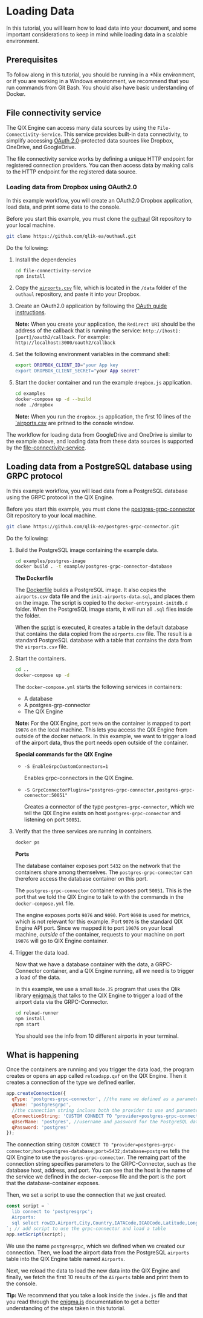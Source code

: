 # Loading Data

In this tutorial, you will learn how to load data into your document,
and some important considerations to keep in mind while loading data in a scalable environment.

## Prerequisites

To follow along in this tutorial, you should be running in a \*Nix environment,
or if you are working in a Windows environment,
we recommend that you run commands from Git Bash.
You should also have basic understanding of Docker.

## File connectivity service

The QIX Engine can access many data sources by using the `File-Connectivity-Service`.
This service provides built-in data connectivity, to simplify accessing
[OAuth 2.0](https://oauth.net/2/)-protected data sources
like Dropbox, OneDrive, and GoogleDrive.

The file connectivity service works by defining a unique HTTP endpoint for
registered connection providers.
You can then access data by making calls to the HTTP endpoint for the registered data source.

### Loading data from Dropbox using OAuth2.0

In this example workflow, you will create an OAuth2.0 Dropbox application, load data,
and print some data to the console.

Before you start this example, you must clone the [outhaul](https://github.com/qlik-ea/outhaul)
Git repository to your local machine.

``` bash
git clone https://github.com/qlik-ea/outhaul.git
```

Do the following:

1. Install the dependencies
    ``` bash
    cd file-connectivity-service
    npm install
    ```
1. Copy the [`airports.csv`](https://github.com/qlik-ea/outhaul/blob/master/data/airports.csv) file,
    which is located in the `/data` folder of the `outhaul` repository, and paste it into your Dropbox.
1. Create an OAuth2.0 application by following the
    [OAuth guide instructions](https://www.dropbox.com/developers/reference/oauth-guide).

    **Note:** When you create your application, the `Redirect URI`
    should be the address of the callback that is running the service: `http://[host]:[port]/oauth2/callback`.
    For example: `http://localhost:3000/oauth2/callback`

1. Set the following environment variables in the command shell:
    ``` bash
    export DROPBOX_CLIENT_ID="your App key
    export DROPBOX_CLIENT_SECRET="your App secret"
    ```
1. Start the docker container and run the example `dropbox.js` application.
    ```bash
    cd examples
    docker-compose up -d --build
    node ./dropbox
    ```
    **Note:** When you run the `dropbox.js` application, the first 10 lines of the [`airports.csv](https://github.com/qlik-ea/outhaul/blob/master/data/airports.csv)
    are pritned to the console window.

The workflow for loading data from GoogleDrive and OneDrive is similar to the example above,
and loading data from these data sources is supported by the
[file-connectivity-service](https://github.com/qlik-ea/outhaul).

## Loading data from a PostgreSQL database using GRPC protocol

In this example workflow, you will load data from a PostgreSQL database
using the GRPC protocol in the QIX Engine.

Before you start this example, you must clone the [postgres-grpc-connector](https://github.com/qlik-ea/postgres-grpc-connector) Git repository to your local machine.

``` bash
git clone https://github.com/qlik-ea/postgres-grpc-connector.git
```

Do the following:

1. Build the PostgreSQL image containing the example data.

    ```bash
    cd examples/postgres-image
    docker build . -t example/postgres-grpc-connector-database
    ```

    **The Dockerfile**

    The [Dockerfile](https://github.com/qlik-ea/postgres-grpc-connector/blob/master/example/postgres-image/Dockerfile)
    builds a PostgreSQL image.
    It also copies the `airports.csv` data file and the `init-airports-data.sql`,
    and places them on the image. The script is copied to the `docker-entrypoint-initdb.d` folder.
    When the PostgreSQL image starts, it will run all `.sql` files inside the folder.

    When the [script](https://github.com/qlik-ea/postgres-grpc-connector/blob/master/example/postgres-image/init-airports-data.sql) is executed,
    it creates a table in the default database that contains the data copied from the `airports.csv` file.
    The result is a standard PostgreSQL database with a table that contains
    the data from the `airports.csv` file.

1. Start the containers.

    ```bash
    cd ..
    docker-compose up -d
    ```

    The `docker-compose.yml` starts the following services in containers:

    - A database
    - A postgres-grp-connector
    - The QIX Engine

    **Note:** For the QIX Engine, port `9076` on the container is mapped to port `19076` on the local machine.
    This lets you access the QIX Engine from outside of the docker network. In this example, we want to trigger a load of the airport data, thus the port needs open outside of the container.

    **Special commands for the QIX Engine**

    - `-S EnableGrpcCustomConnectors=1`

        Enables grpc-connectors in the QIX Engine.

    - `-S GrpcConnectorPlugins="postgres-grpc-connector,postgres-grpc-connector:50051"`

        Creates a connector of the type `postgres-grpc-connector`,
        which we tell the QIX Engine exists on host `postgres-grpc-connector`
        and listening on port `50051`.

1. Verify that the three services are running in containers.

    ```bash
    docker ps
    ```

    **Ports**

    The database container exposes port `5432` on the network
    that the containers share among themselves. The `postgres-grpc-connector`
    can therefore access the database container on this port.

    The `postgres-grpc-connector` container exposes port `50051`.
    This is the port that we told the QIX Engine to talk to
    with the commands in the `docker-compose.yml` file.

    The engine exposes ports `9076` and `9090`.
    Port `9090` is used for metrics, which is not relevant for this example.
    Port `9076` is the standard QIX Engine API port. Since we mapped it to
    port `19076` on your local machine, _outside_ of the container,
    requests to your machine on port `19076` will go to QIX Engine container.

1. Trigger the data load.

    Now that we have a database container with the data, a GRPC-Connector container,
    and a QIX Engine running, all we need is to trigger a load of the data.

    In this example, we use a small `Node.JS` program that uses the Qlik library [enigma.js](https://github.com/qlik-oss/enigma.js)
    that talks to the QIX Engine to trigger a load of the airport data via the GRPC-Connector.

    ```bash
    cd reload-runner
    npm install
    npm start
    ```

    You should see the info from 10 different airports in your terminal.

## What is happening

Once the containers are running and you trigger the data load,
the program creates or opens an app called `reloadapp.qvf` on the QIX Engine.
Then it creates a connection of the type we defined earlier.

```js
app.createConnection({
  qType: 'postgres-grpc-connector', //the name we defined as a parameter to the QIX Engine in our docker-compose.yml
  qName: 'postgresgrpc',
  //the connection string inclues both the provider to use and parameters to it.
  qConnectionString: 'CUSTOM CONNECT TO "provider=postgres-grpc-connector;host=postgres-database;port=5432;database=postgres"',
  qUserName: 'postgres', //username and password for the PostgreSQL database, provided to the grpc-connector
  qPassword: 'postgres'
});
```

The connection string
`CUSTOM CONNECT TO "provider=postgres-grpc-connector;host=postgres-database;port=5432;database=postgres`
tells the QIX Engine to use the `postgres-grpc-connector`.
The remaing part of the connection string specifies parameters to the GRPC-Connector,
such as the database host, address, and port.
You can see that the host is the name of the service we defined in the `docker-compose` file
and the port is the port that the database-container exposes.

Then, we set a script to use the connection that we just created.

```js
const script = `
  lib connect to 'postgresgrpc';
  Airports:
  sql select rowID,Airport,City,Country,IATACode,ICAOCode,Latitude,Longitude,Altitude,TimeZone,DST,TZ,clock_timestamp() from airports;
`; // add script to use the grpc-connector and load a table
app.setScript(script);
```

We use the name `postgresgrpc`, which we defined when we created our connection.
Then, we load the airport data from the PostgreSQL `airports` table into
the QIX Engine table named `Airports`.

Next, we reload the data to load the new data into the QIX Engine and finally, we
fetch the first 10 results of the `Airports` table and print them to the console.

**Tip:** We recommend that you take a look inside the `index.js` file
and that you read through the [enigma.js](https://github.com/qlik-oss/enigma.js) documentation
to get a better understanding of the steps taken in this tutorial.
